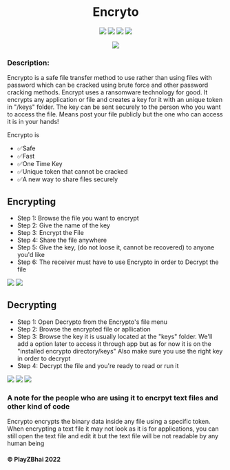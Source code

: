 <h1 align="center">Encryto</h1>
<p align="center">
  <img src="https://img.shields.io/github/last-commit/PlayZBhai/encrypto"></img>
  <img src="https://img.shields.io/github/package-json/v/PlayZBhai/encrypto?filename=package.json"></img>
  <img src="https://img.shields.io/github/issues-raw/PlayZBhai/encrypto"></img>
  <img src="https://img.shields.io/github/license/PlayZBhai/encrypto?logoColor=orange"></img>
</p>

<p align="center">
  <img src="https://cdn.discordapp.com/attachments/760496001936261230/979682657157918740/unknown.png"></img>
</p>


### Description:
Encrypto is a safe file transfer method to use rather than using files with password which can be cracked using brute force and other password cracking methods. Encrypt uses a ransomware technology for good. It encrypts any application or file and creates a key for it with an unique token in "/keys" folder. The key can be sent securely to the person who you want to access the file. Means post your file publicly but the one who can access it is in your hands!

Encrypto is
- ✅Safe
- ✅Fast
- ✅One Time Key 
- ✅Unique token that cannot be cracked
- ✅A new way to share files securely

## Encrypting
- Step 1: Browse the file you want to encrypt
- Step 2: Give the name of the key
- Step 3: Encrypt the File
- Step 4: Share the file anywhere
- Step 5: Give the key, (do not loose it, cannot be recovered) to anyone you'd like
- Step 6: The receiver must have to use Encrypto in order to Decrypt the file

<img src="https://cdn.discordapp.com/attachments/760496001936261230/979684568862982164/unknown.png"></img>
<img src="https://cdn.discordapp.com/attachments/760496001936261230/979684811138564156/unknown.png"></img>

## Decrypting
- Step 1: Open Decrypto from the Encrypto's file menu
- Step 2: Browse the encrypted file or apllication
- Step 3: Browse the key it is usually located at the "keys" folder. We'll add a option later to access it through app but as for now it is on the "installed encrypto directory/keys" Also make sure you use the right key in order to decrypt
- Step 4: Decrypt the file and you're ready to read or run it

<img src="https://cdn.discordapp.com/attachments/760496001936261230/979704211832995860/unknown.png">
<img src="https://cdn.discordapp.com/attachments/760496001936261230/979704599659311174/unknown.png">
<img src="https://cdn.discordapp.com/attachments/760496001936261230/979704737123414018/unknown.png">

### A note for the people who are using it to encrpyt text files and other kind of code
Encrypto encrypts the binary data inside any file using a specific token. When encrypting a text file it may not look as it is for applications, you can still open the text file and edit it but the text file will be not readable by any human being

#### © PlayZBhai 2022
